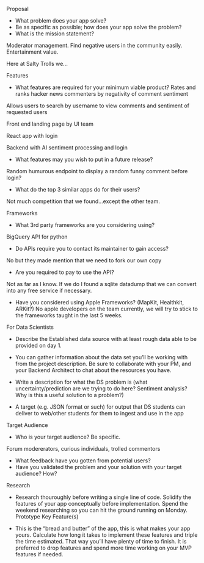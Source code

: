 Proposal

- What problem does your app solve?
- Be as specific as possible; how does your app solve the problem?
- What is the mission statement?

Moderator management. Find negative users in the community easily.
Entertainment value.

Here at Salty Trolls we...

Features

- What features are required for your minimum viable product?
Rates and ranks hacker news commenters by negativity of comment sentiment

Allows users to search by username to view comments and sentiment of requested users

Front end landing page by UI team

React app with login

Backend with AI sentiment processing and login

- What features may you wish to put in a future release?

Random humurous endpoint to display a random funny comment before login?

- What do the top 3 similar apps do for their users?

Not much competition that we found...except the other team.



Frameworks

- What 3rd party frameworks are you considering using?

BigQuery API for python

- Do APIs require you to contact its maintainer to gain access?

No but they made mention that we need to fork our own copy

- Are you required to pay to use the API?

Not as far as I know. If we do I found a sqlite datadump that we can convert into any free service
if necessary.

- Have you considered using Apple Frameworks? (MapKit, Healthkit, ARKit?)
No apple developers on the team currently, we will try to stick to the frameworks taught in the last 5 weeks.

For Data Scientists


- Describe the Established data source with at least rough data able to be provided on day 1. 


- You can gather information about the data set you’ll be working with from the project description. Be sure to collaborate with your PM, and your Backend Architect to chat about the resources you have.


- Write a description for what the DS problem is (what uncertainty/prediction are we trying to do here? Sentiment analysis? Why is this a useful solution to a problem?)



- A target (e.g. JSON format or such) for output that DS students can deliver to web/other students for them to ingest and use in the app

Target Audience

- Who is your target audience? Be specific.

Forum modererators, curious individuals, trolled commentors

- What feedback have you gotten from potential users?
- Have you validated the problem and your solution with your target audience? How?

Research

- Research thouroughly before writing a single line of code. Solidify the features of your app conceptually before implementation. Spend the weekend researching so you can hit the ground running on Monday.
Prototype Key Feature(s)

- This is the “bread and butter” of the app, this is what makes your app yours. Calculate how long it takes to implement these features and triple the time estimated. That way you’ll have plenty of time to finish. It is preferred to drop features and spend more time working on your MVP features if needed.
